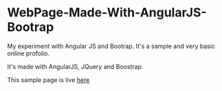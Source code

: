 WebPage-Made-With-AngularJS-Bootrap
===================================

My experiment with Angular JS and Bootrap.
It's a sample and very basic online profolio.

It's made with AngularJS, JQuery and Boostrap.


This sample page is live [here](http://sample_portfolio.paperplane.io/)
